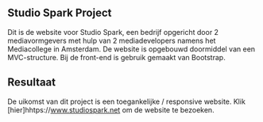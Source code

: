 ## Studio Spark Project

Dit is de website voor Studio Spark, een bedrijf opgericht door 2 mediavormgevers met hulp van 2 mediadevelopers namens het Mediacollege in Amsterdam. De website is opgebouwd doormiddel van een MVC-structure. Bij de front-end is gebruik gemaakt van Bootstrap.

## Resultaat

De uikomst van dit project is een toegankelijke / responsive website. Klik [hier]hhtps://www.studiospark.net om de website te bezoeken.
